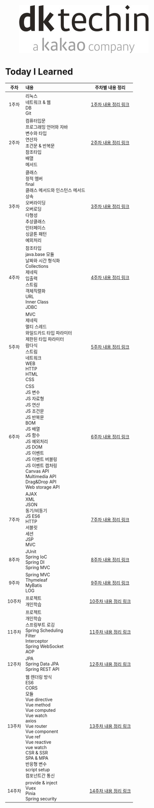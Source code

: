 <p align="center"><img src="img.png"></p>

# Today I Learned

|  주차  | 내용                                                                                                                                                                                                                                                                             |          주차별 내용 정리           |
|:----:|:-------------------------------------------------------------------------------------------------------------------------------------------------------------------------------------------------------------------------------------------------------------------------------|:----------------------------:|
| 1주차  | 리눅스<br>네트워크 & 웹<br>DB<br>Git                                                                                                                                                                                                                                                   | [1주차 내용 정리 링크](./week01/src) |
| 2주차  | 컴퓨터입문<br/>프로그래밍 언어와 자바<br/>변수와 타입<br/>연산자<br/>조건문 & 반복문<br/>참조타입<br/>배열<br/>메서드                                                                                                                                                                                                | [2주차 내용 정리 링크](./week02/src) |
| 3주차  | 클래스<br/>정적 멤버<br/>final<br/>클래스 메서드와 인스턴스 메서드<br/>상속<br/>오버라이딩<br/>오버로딩<br/>다형성<br/>추상클래스<br/>인터페이스<br/>싱글톤 패턴<br/>예외처리<br/>                                                                                                                                                   | [3주차 내용 정리 링크](./week03/src) |
| 4주차  | 참조타입<br/>java.base 모듈<br/>날짜와 시간 형식화<br/>Collections<br/>제네릭<br/>입출력<br/>스트림<br/>객체직렬화<br/>URL <br> Inner Class <br> JDBC                                                                                                                                                      | [4주차 내용 정리 링크](./week04/src) |
| 5주차  | MVC<br>제네릭<br>멀티 스레드<br/>와일드카드 타입 파라미터<br>제한된 타입 파라미터<br/> 람다식<br/>스트림<br/>네트워크<br/>WEB<br/>HTTP<br/>HTML<br/>CSS                                                                                                                                                              | [5주차 내용 정리 링크](./week05/src) |
| 6주차  | CSS<br/>JS 변수<br>JS 자료형<br/>JS 연산<br>JS 조건문<br>JS 반복문<br>BOM<br/>JS 배열<br/>JS 함수<br/>JS 예외처리<br/>JS DOM<br/>JS 이벤트<br/>JS 이벤트 버블링<br/>JS 이벤트 캡처링<br/> Canvas API<br/>Multimedia API<br/>Drag&Drop API<br/>Web storage API<br/>                                                 |   [6주차 내용 정리 링크](./week06)   |
| 7주차  | AJAX<br/>XML<br/>JSON<br/>동기/비동기<br/>JS ES6<br/>HTTP<br/>서블릿<br/>세션<br/>JSP<br/>MVC<br/>                                                                                                                                                                                       |   [7주차 내용 정리 링크](./week07)   |
| 8주차  | JUnit<br/>Spring IoC<br/>Spring DI<br/>Spring MVC<br/>                                                                                                                                                                                                                         |   [8주차 내용 정리 링크](./week08)   |
| 9주차  | Spring MVC<br/>Thymeleaf<br/>MyBatis<br/>LOG<br/>                                                                                                                                                                                                                              |   [9주차 내용 정리 링크](./week09)   |
| 10주차 | 프로젝트<br/>개인학습<br/>                                                                                                                                                                                                                                                             |  [10주차 내용 정리 링크](./week10)   |
| 11주차 | 프로젝트<br/>개인학습<br/>스프링부트 로깅<br/>Spring Scheduling<br/>Filter<br/>Interceptor<br/>Spring WebSocket<br/>AOP<br/>                                                                                                                                                                  |  [11주차 내용 정리 링크](./week11)   |
| 12주차 | JPA<br/>Spring Data JPA<br/>Spring REST API<br/>                                                                                                                                                                                                                               |  [12주차 내용 정리 링크](./week12)   |
| 13주차 | 웹 렌더링 방식<br/>ES6<br/>CORS<br/>모듈<br/>Vue directive<br/>Vue method<br/>Vue computed<br/>Vue watch<br/>axios<br/>Vue router<br/>Vue component<br/>Vue ref<br/>Vue reactive<br/>vue watch<br/>CSR & SSR<br/>SPA & MPA<br/>반응형 변수<br/>script setup<br/>컴포넌트간 통신                    |  [13주차 내용 정리 링크](./week13)   |
| 14주차 |  provide & inject<br/>Vuex<br/>Pinia<br/>Spring security<br/>                     |  [14주차 내용 정리 링크](./week14)   |
